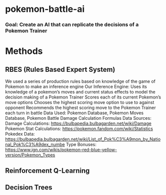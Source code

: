 # pokemon-battle-ai

### Goal: Create an AI that can replicate the decisions of a Pokemon Trainer

# Methods

## RBES (Rules Based Expert System)

We used a series of production rules based on knowledge of the game of Pokemon to make an inference engine
Our Inference Engine:
Uses its knowledge of a pokemon’s moves and current status effects to model the decision making of a Pokemon Trainer
Scores each of its current Pokemon’s move options
Chooses the highest scoring move option to use to against opponent
Recommends the highest scoring move to the Pokemon Trainer each turn in battle
Data Used: Pokemon Database, Pokemon Moves Database, Pokemon Battle Damage Calculation Formulas
Data Sources:
Damage Calculations: https://bulbapedia.bulbagarden.net/wiki/Damage
Pokemon Stat Calculations: https://pokemon.fandom.com/wiki/Statistics
Pokedex Data: https://bulbapedia.bulbagarden.net/wiki/List_of_Pok%C3%A9mon_by_National_Pok%C3%A9dex_numbe
Type Bonuses: https://www.ign.com/wikis/pokemon-red-blue-yellow-version/Pokemon_Types

## Reinforcement Q-Learning


## Decision Trees
